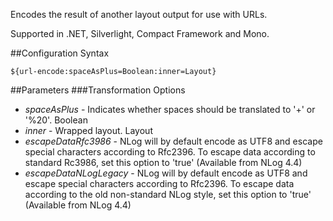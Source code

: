 Encodes the result of another layout output for use with URLs. 

Supported in .NET, Silverlight, Compact Framework and Mono.

##Configuration Syntax
```
${url-encode:spaceAsPlus=Boolean:inner=Layout}
```

##Parameters
###Transformation Options
* _spaceAsPlus_ - Indicates whether spaces should be translated to '+' or '%20'. Boolean
* _inner_ - Wrapped layout. Layout
* _escapeDataRfc3986_ - NLog will by default encode as UTF8 and escape special characters according to Rfc2396. To escape data according to standard Rc3986, set this option to 'true' (Available from NLog 4.4)
* _escapeDataNLogLegacy_ - NLog will by default encode as UTF8 and escape special characters according to Rfc2396. To escape data according to the old non-standard NLog style, set this option to 'true' (Available from NLog 4.4)
